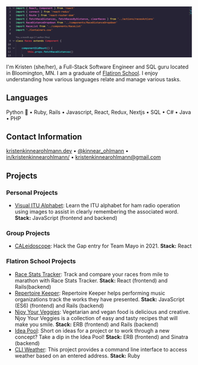 [![kko header](https://github.com/kristenkinnearohlmann/kristenkinnearohlmann/blob/master/img/react-code-screenshot-v2.png)](https://kristenkinnearohlmann.dev)

I'm Kristen (she/her), a Full-Stack Software Engineer and SQL guru located in Bloomington, MN. I am a graduate of [Flatiron School](https://flatironschool.com/). I enjoy understanding how various languages relate and manage various tasks.

## Languages
Python 🐍 &bull; Ruby, Rails &bull; Javascript, React, Redux, Nextjs &bull; SQL &bull; C# &bull; Java &bull; PHP

## Contact Information
[kristenkinnearohlmann.dev](https://kristenkinnearohlmann.dev/) &bull; [@kinnear_ohlmann](https://twitter.com/kinnear_ohlmann) &bull; [in/kristenkinnearohlmann/](https://www.linkedin.com/in/kristenkinnearohlmann/) &bull; [kristenkinnearohlmann@gmail.com](mailto:kristenkinnearohlmann@gmail.com)

## Projects

### Personal Projects

- [Visual ITU Alphabet](https://github.com/kristenkinnearohlmann/itu-alpha): Learn the ITU alphabet for ham radio operation using images to assist in clearly remembering the associated word. **Stack:** JavaScript (frontend and backend)

### Group Projects

- [CALeidoscope](https://ether-cal-htg2021.netlify.app/): Hack the Gap entry for Team Mayo in 2021. **Stack:** React

### Flatiron School Projects

- [Race Stats Tracker](https://github.com/kristenkinnearohlmann/race-stats-tracker): Track and compare your races from mile to marathon with Race Stats Tracker. **Stack:** React (frontend) and Rails(backend)
- [Repertoire Keeper](https://github.com/kristenkinnearohlmann/repertoire-keeper): Repertoire Keeper helps performing music organizations track the works they have presented. **Stack:** JavaScript (ES6) (frontend) and Rails (backend)
- [Njoy Your Veggies](https://github.com/kristenkinnearohlmann/njoy-your-veggies): Vegetarian and vegan food is delicious and creative. Njoy Your Veggies is a collection of easy and tasty recipes that will make you smile. **Stack:** ERB (frontend) and Rails (backend)
- [Idea Pool](https://github.com/kristenkinnearohlmann/idea-pool): Short on ideas for a project or to work through a new concept? Take a dip in the Idea Pool! **Stack:** ERB (frontend) and Sinatra (backend)
- [CLI Weather](https://github.com/kristenkinnearohlmann/cli-weather): This project provides a command line interface to access weather based on an entered address. **Stack:** Ruby
